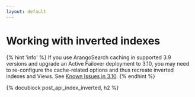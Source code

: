 ```yaml
---
layout: default
---
```

# Working with inverted indexes

{% hint 'info' %}
If you use ArangoSearch caching in supported 3.9 versions and upgrade an
Active Failover deployment to 3.10, you may need to re-configure the
cache-related options and thus recreate inverted indexes and Views. See
[Known Issues in 3.10](../release-notes-known-issues310.html#arangosearch).
{% endhint %}

{% docublock post_api_index_inverted, h2 %}
